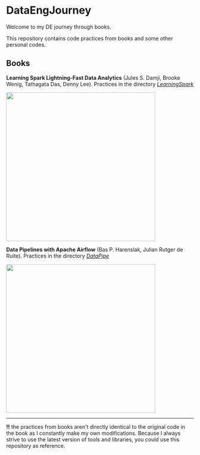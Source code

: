 # DataEngJourney

Welcome to my DE journey through books.

This repository contains code practices from books and some other personal codes.
 
## Books


 **Learning Spark Lightning-Fast Data Analytics** (Jules S. Damji, Brooke Wenig, Tathagata Das, Denny Lee). 
 Practices in the directory [*LearningSpark*](https://github.com/RickLeite/DataEngJourney/tree/main/spark/LearningSpark)

<img src="https://learning.oreilly.com/library/cover/9781492050032/550w/" width="400">


 **Data Pipelines with Apache Airflow** (Bas P. Harenslak, Julian Rutger de Ruite).
  Practices in the directory [*DataPipe*](https://github.com/RickLeite/DataEngJourney/tree/main/airflow)
 
<img src="https://images.manning.com/book/8/5a32e4a-7cad-425d-b4ef-b2de74eba4bb/Harenslak-DPAA-HI.png" width="400">




----
**!!** the practices from books aren't directly identical to the original code in the book as I constantly make my own modifications.
Because I always strive to use the latest version of tools and libraries, you could use this repository as reference. 